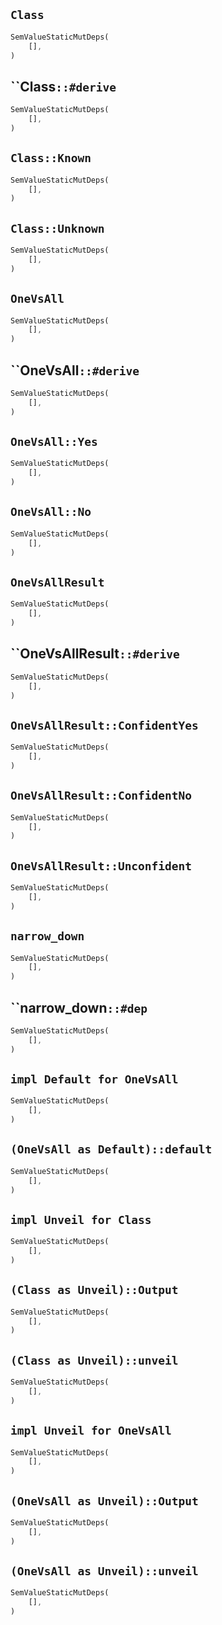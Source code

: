 ## `Class`

```rust
SemValueStaticMutDeps(
    [],
)
```

## ``Class`::#derive`

```rust
SemValueStaticMutDeps(
    [],
)
```

## `Class::Known`

```rust
SemValueStaticMutDeps(
    [],
)
```

## `Class::Unknown`

```rust
SemValueStaticMutDeps(
    [],
)
```

## `OneVsAll`

```rust
SemValueStaticMutDeps(
    [],
)
```

## ``OneVsAll`::#derive`

```rust
SemValueStaticMutDeps(
    [],
)
```

## `OneVsAll::Yes`

```rust
SemValueStaticMutDeps(
    [],
)
```

## `OneVsAll::No`

```rust
SemValueStaticMutDeps(
    [],
)
```

## `OneVsAllResult`

```rust
SemValueStaticMutDeps(
    [],
)
```

## ``OneVsAllResult`::#derive`

```rust
SemValueStaticMutDeps(
    [],
)
```

## `OneVsAllResult::ConfidentYes`

```rust
SemValueStaticMutDeps(
    [],
)
```

## `OneVsAllResult::ConfidentNo`

```rust
SemValueStaticMutDeps(
    [],
)
```

## `OneVsAllResult::Unconfident`

```rust
SemValueStaticMutDeps(
    [],
)
```

## `narrow_down`

```rust
SemValueStaticMutDeps(
    [],
)
```

## ``narrow_down`::#dep`

```rust
SemValueStaticMutDeps(
    [],
)
```

## `impl Default for OneVsAll`

```rust
SemValueStaticMutDeps(
    [],
)
```

## `(OneVsAll as Default)::default`

```rust
SemValueStaticMutDeps(
    [],
)
```

## `impl Unveil for Class`

```rust
SemValueStaticMutDeps(
    [],
)
```

## `(Class as Unveil)::Output`

```rust
SemValueStaticMutDeps(
    [],
)
```

## `(Class as Unveil)::unveil`

```rust
SemValueStaticMutDeps(
    [],
)
```

## `impl Unveil for OneVsAll`

```rust
SemValueStaticMutDeps(
    [],
)
```

## `(OneVsAll as Unveil)::Output`

```rust
SemValueStaticMutDeps(
    [],
)
```

## `(OneVsAll as Unveil)::unveil`

```rust
SemValueStaticMutDeps(
    [],
)
```
